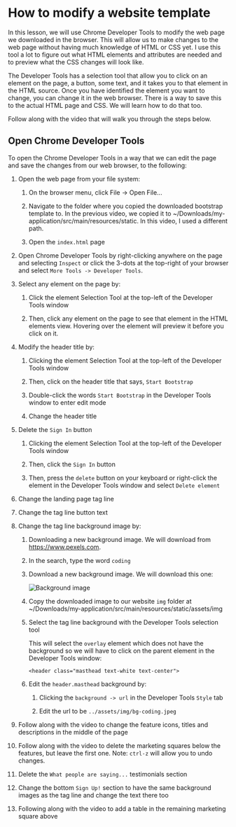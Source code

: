 # How to modify a website template

In this lesson, we will use Chrome Developer Tools to modify the web page we downloaded in the browser. This will allow us to make changes to the web page without having much knowledge of HTML or CSS yet. I use this tool a lot to figure out what HTML elements and attributes are needed and to preview what the CSS changes will look like.

The Developer Tools has a selection tool that allow you to click on an element on the page, a button, some text, and it takes you to that element in the HTML source. Once you have identified the element you want to change, you can change it in the web browser. There is a way to save this to the actual HTML page and CSS. We will learn how to do that too.

Follow along with the video that will walk you through the steps below.

## Open Chrome Developer Tools

To open the Chrome Developer Tools in a way that we can edit the page and save the changes from our web browser, to the following:

1. Open the web page from your file system:

    1. On the browser menu, click File -> Open File...

    1. Navigate to the folder where you copied the downloaded bootstrap template to. In the previous video, we copied it to ~/Downloads/my-application/src/main/resources/static. In this video, I used a different path.

    1. Open the `index.html` page

1. Open Chrome Developer Tools by right-clicking anywhere on the page and selecting `Inspect` or click the 3-dots at the top-right of your browser and select `More Tools -> Developer Tools`.

1. Select any element on the page by:

    1. Click the element Selection Tool at the top-left of the Developer Tools window

    1. Then, click any element on the page to see that element in the HTML elements view. Hovering over the element will preview it before you click on it.

1. Modify the header title by:

    1. Clicking the element Selection Tool at the top-left of the Developer Tools window

    1. Then, click on the header title that says, `Start Bootstrap`

    1. Double-click the words `Start Bootstrap` in the Developer Tools window to enter edit mode

    1. Change the header title

1. Delete the `Sign In` button

    1. Clicking the element Selection Tool at the top-left of the Developer Tools window

    1. Then, click the `Sign In` button

    1. Then, press the `delete` button on your keyboard or right-click the element in the Developer Tools window and select `Delete element`

1. Change the landing page tag line

1. Change the tag line button text

1. Change the tag line background image by:

    1. Downloading a new background image. We will download from https://www.pexels.com.

    1. In the search, type the word `coding`

    1. Download a new background image. We will download this one:

        ![Background image](/img/bg-coding.jpeg)

    1. Copy the downloaded image to our website `img` folder at ~/Downloads/my-application/src/main/resources/static/assets/img

    1. Select the tag line background with the Developer Tools selection tool

        This will select the `overlay` element which does not have the background so we will have to click on the parent element in the Developer Tools window:

        ```text
        <header class="masthead text-white text-center">
        ```

    1. Edit the `header.masthead` background by:

        1. Clicking the `background -> url` in the Developer Tools `Style` tab

        1. Edit the url to be `../assets/img/bg-coding.jpeg`

1. Follow along with the video to change the feature icons, titles and descriptions in the middle of the page

1. Follow along with the video to delete the marketing squares below the features, but leave the first one. Note: `ctrl-z` will allow you to undo changes.

1. Delete the `What people are saying...` testimonials section

1. Change the bottom `Sign Up!` section to have the same background images as the tag line and change the text there too

1. Following along with the video to add a table in the remaining marketing square above
